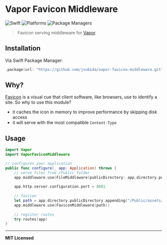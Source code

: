 # Vapor Favicon Middleware

![Swift](http://img.shields.io/badge/swift-3.0-brightgreen.svg)
![Platforms](https://img.shields.io/badge/platforms-Linux%20%7C%20OS%20X-blue.svg)
![Package Managers](https://img.shields.io/badge/package%20managers-SwiftPM-yellow.svg)

> Favicon serving middleware for [Vapor](https://vapor.codes).

## Installation

Via Swift Package Manager:

```swift
.package(url: "https://github.com/jsubida/vapor-favicon-middleware.git", from: "1.0.0"),
```

## Why?

[Favicon](https://en.wikipedia.org/wiki/Favicon) is a visual cue that client software, like browsers, use to identify a site. So why to use this module?

- it caches the icon in memory to improve performance by skipping disk access
- it will serve with the most compatible `Content-Type`

## Usage

```swift
import Vapor
import VaporFaviconMiddleware

// configures your application
public func configure(_ app: Application) throws {
    // serve files from /Public folder
    app.middleware.use(FileMiddleware(publicDirectory: app.directory.publicDirectory))
    
    app.http.server.configuration.port = 8081
    
    // favicon
    let path = app.directory.publicDirectory.appending("/Public/assets/favicon.ico")
    app.middleware.use(FaviconMiddleware(path))
    
    // register routes
    try routes(app)
}
```

---

**MIT Licensed**
